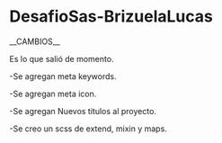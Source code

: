 # DesafioSas-BrizuelaLucas

\_\_CAMBIOS\_\_

Es lo que salió de momento.

-Se agregan meta keywords.

-Se agregan meta icon.

-Se agregan Nuevos titulos al proyecto.

-Se creo un scss de extend, mixin y maps.
